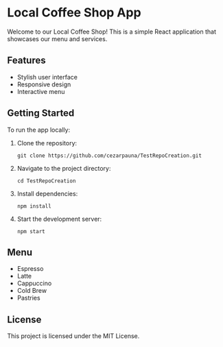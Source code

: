 # Local Coffee Shop App

Welcome to our Local Coffee Shop! This is a simple React application that showcases our menu and services.

## Features
- Stylish user interface
- Responsive design
- Interactive menu

## Getting Started
To run the app locally:
1. Clone the repository:
   ```
   git clone https://github.com/cezarpauna/TestRepoCreation.git
   ```
2. Navigate to the project directory:
   ```
   cd TestRepoCreation
   ```
3. Install dependencies:
   ```
   npm install
   ```
4. Start the development server:
   ```
   npm start
   ```

## Menu
- Espresso
- Latte
- Cappuccino
- Cold Brew
- Pastries

## License
This project is licensed under the MIT License.